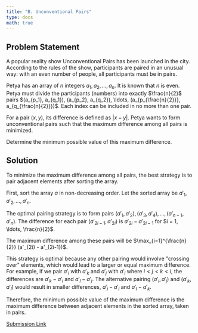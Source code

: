 ```yaml
---
title: "B. Unconventional Pairs"
type: docs
math: true
---
```


## Problem Statement

A popular reality show Unconventional Pairs has been launched in the city. According to the rules of the show, participants are paired in an unusual way: with an even number of people, all participants must be in pairs.

Petya has an array of $n$ integers $a_1, a_2, \ldots, a_n$. It is known that $n$ is even. Petya must divide the participants (numbers) into exactly $\frac{n}{2}$ pairs $(a_{p_1}, a_{q_1}), (a_{p_2}, a_{q_2}), \ldots, (a_{p_{\frac{n}{2}}}, a_{q_{\frac{n}{2}}})$. Each index can be included in no more than one pair.

For a pair $(x, y)$, its difference is defined as $|x - y|$. Petya wants to form unconventional pairs such that the maximum difference among all pairs is minimized.

Determine the minimum possible value of this maximum difference.

## Solution

To minimize the maximum difference among all pairs, the best strategy is to pair adjacent elements after sorting the array.

First, sort the array $a$ in non-decreasing order. Let the sorted array be $a'_1, a'_2, \ldots, a'_n$.

The optimal pairing strategy is to form pairs $(a'_1, a'_2), (a'_3, a'_4), \ldots, (a'_{n-1}, a'_n)$. The difference for each pair $(a'_{2i-1}, a'_{2i})$ is $a'_{2i} - a'_{2i-1}$ for $i = 1, \ldots, \frac{n}{2}$.

The maximum difference among these pairs will be $\max_{i=1}^{\frac{n}{2}} (a'_{2i} - a'_{2i-1})$.

This strategy is optimal because any other pairing would involve "crossing over" elements, which would lead to a larger or equal maximum difference. For example, if we pair $a'_i$ with $a'_k$ and $a'_j$ with $a'_l$ where $i < j < k < l$, the differences are $a'_k - a'_i$ and $a'_l - a'_j$. The alternative pairing $(a'_i, a'_j)$ and $(a'_k, a'_l)$ would result in smaller differences, $a'_j - a'_i$ and $a'_l - a'_k$.

Therefore, the minimum possible value of the maximum difference is the maximum difference between adjacent elements in the sorted array, taken in pairs.

[Submission Link](https://codeforces.com/contest/2149/submission/341432469)